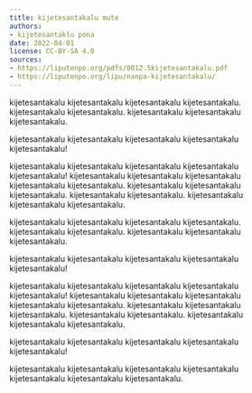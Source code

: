 ```yaml
---
title: kijetesantakalu mute
authors:
- kijetesantaklu pona
date: 2022-04-01
license: CC-BY-SA 4.0
sources:
- https://liputenpo.org/pdfs/0012.5kijetesantakalu.pdf
- https://liputenpo.org/lipu/nanpa-kijetesantakalu/
---
```


kijetesantakalu kijetesantakalu kijetesantakalu kijetesantakalu. kijetesantakalu kijetesantakalu. kijetesantakalu kijetesantakalu kijetesantakalu.

kijetesantakalu kijetesantakalu kijetesantakalu kijetesantakalu kijetesantakalu!

kijetesantakalu kijetesantakalu kijetesantakalu kijetesantakalu kijetesantakalu! kijetesantakalu kijetesantakalu kijetesantakalu kijetesantakalu kijetesantakalu. kijetesantakalu kijetesantakalu kijetesantakalu. kijetesantakalu kijetesantakalu. kijetesantakalu kijetesantakalu kijetesantakalu.

kijetesantakalu kijetesantakalu kijetesantakalu kijetesantakalu. kijetesantakalu kijetesantakalu. kijetesantakalu kijetesantakalu kijetesantakalu.

kijetesantakalu kijetesantakalu kijetesantakalu kijetesantakalu kijetesantakalu!

kijetesantakalu kijetesantakalu kijetesantakalu kijetesantakalu kijetesantakalu! kijetesantakalu kijetesantakalu kijetesantakalu kijetesantakalu kijetesantakalu. kijetesantakalu kijetesantakalu kijetesantakalu. kijetesantakalu kijetesantakalu. kijetesantakalu kijetesantakalu kijetesantakalu.

kijetesantakalu kijetesantakalu kijetesantakalu kijetesantakalu kijetesantakalu!

kijetesantakalu kijetesantakalu kijetesantakalu kijetesantakalu kijetesantakalu kijetesantakalu kijetesantakalu.